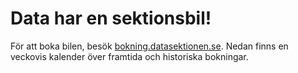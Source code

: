 # Data har en sektionsbil!

För att boka bilen, besök [bokning.datasektionen.se](https://bokning.datasektionen.se/bookings/5). Nedan finns en veckovis kalender över framtida och historiska bokningar.

<div id="calendar"></div>
<script type="text/javascript">
	window.pandoraConfig = [
		{
			entityId: 5,
			containerId: 'calendar'
		}
	];
</script>
<script type="text/javascript" src="https://bokning.datasektionen.se/js/cors/component.js"></script>
<link href="https://bokning.datasektionen.se/css/component.css" type="text/css" rel="stylesheet">